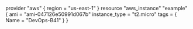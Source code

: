 provider "aws" {
  region = "us-east-1" 
}
resource "aws_instance" "example" {
  ami           = "ami-047126e50991d067b"
  instance_type = "t2.micro"
  tags = {
    Name = "DevOps-B41"
  }
}

